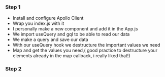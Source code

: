 ### Step 1

- Install and configure Apollo Client
- Wrap you index.js with it
- I personally make a new component and add it in the App.js
- We import useQuery and gql to be able to read our data
- We make a query and save our data
- With our useQuery hook we destructure the important values we need
- Map and get the values you need,( good practice to destructure your elements already in the map callback, i really liked that!)

### Step 2
